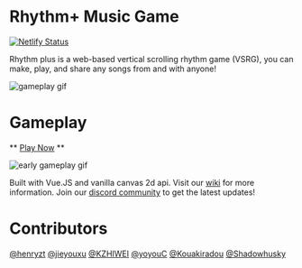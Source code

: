 # Rhythm+ Music Game

[![Netlify Status](https://api.netlify.com/api/v1/badges/5f8676be-76d6-48e7-849f-24c85a3a8970/deploy-status)](https://app.netlify.com/sites/rhythm-plus-staging/deploys)

Rhythm plus is a web-based vertical scrolling rhythm game (VSRG), you can make, play, and share any songs from and with anyone!

![gameplay gif](https://rhythm-plus.web.app/og.jpg)



# Gameplay

** [Play Now](https://rhythm-plus.com/) **

![early gameplay gif](gameplay.gif)

Built with Vue.JS and vanilla canvas 2d api. Visit our [wiki](https://wiki.rhythm-plus.com/) for more information. Join our [discord community](https://discord.com/invite/ZGhnKp4) to get the latest updates!


# Contributors

[@henryzt](https://github.com/henryzt)
[@jieyouxu](https://github.com/jieyouxu)
[@KZHIWEI](https://github.com/KZHIWEI)
[@yoyouC](https://github.com/yoyouC)
[@Kouakiradou](https://github.com/Kouakiradou)
[@Shadowhusky](https://github.com/Shadowhusky)
